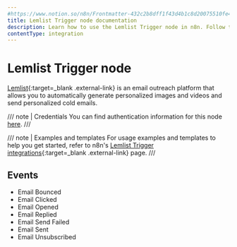 ```yaml
---
#https://www.notion.so/n8n/Frontmatter-432c2b8dff1f43d4b1c8d20075510fe4
title: Lemlist Trigger node documentation
description: Learn how to use the Lemlist Trigger node in n8n. Follow technical documentation to integrate Lemlist Trigger node into your workflows.
contentType: integration
---
```


# Lemlist Trigger node

[Lemlist](https://Lemlist.com){:target=_blank .external-link} is an email outreach platform that allows you to automatically generate personalized images and videos and send personalized cold emails.

/// note | Credentials
You can find authentication information for this node [here](/integrations/builtin/credentials/lemlist/).
///

///  note  | Examples and templates
For usage examples and templates to help you get started, refer to n8n's [Lemlist Trigger integrations](https://n8n.io/integrations/lemlist-trigger/){:target=_blank .external-link} page.
///

## Events

- Email Bounced
- Email Clicked
- Email Opened
- Email Replied
- Email Send Failed
- Email Sent
- Email Unsubscribed
